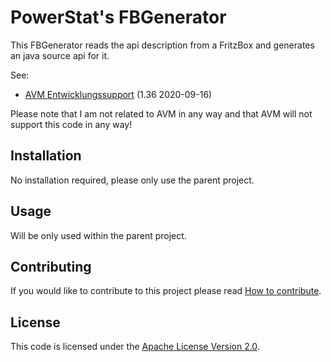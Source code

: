 # PowerStat's FBGenerator

This FBGenerator reads the api description from a FritzBox and generates an java source api for it.

See:

* [AVM Entwicklungssupport](https://avm.de/service/schnittstellen/) (1.36 2020-09-16)

Please note that I am not related to AVM in any way and that AVM will not support this code in any way!

## Installation

No installation required, please only use the parent project.

## Usage

Will be only used within the parent project.

## Contributing

If you would like to contribute to this project please read [How to contribute](CONTRIBUTING.md).

## License

This code is licensed under the [Apache License Version 2.0](LICENSE.md).
